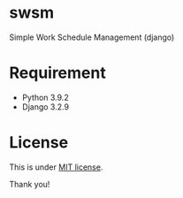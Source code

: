 # swsm
Simple Work Schedule Management (django)

# Requirement
* Python 3.9.2
* Django 3.2.9

# License
This is under [MIT license](https://en.wikipedia.org/wiki/MIT_License).


Thank you!
